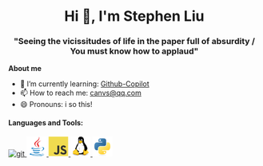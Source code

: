 <h1 align="center">Hi 👋, I'm Stephen Liu</h1>

<h3 align="center">"Seeing the vicissitudes of life in the paper full of absurdity / You must know how to applaud"</h3>


**About me**
- 🌱 I’m currently learning: [Github-Copilot](https://github.com/canvss/copilot)
- 📫 How to reach me: canvs@qq.com
- 😄 Pronouns: i so this!

<h4 align="left">Languages and Tools:</h4>
<p align="left"> <a href="https://git-scm.com/" target="_blank"> <img src="https://www.vectorlogo.zone/logos/git-scm/git-scm-icon.svg" alt="git" width="40" height="40"/> </a> <a href="https://www.java.com" target="_blank"> <img src="https://raw.githubusercontent.com/devicons/devicon/master/icons/java/java-original.svg" alt="java" width="40" height="40"/> </a> <a href="https://developer.mozilla.org/en-US/docs/Web/JavaScript" target="_blank"> <img src="https://raw.githubusercontent.com/devicons/devicon/master/icons/javascript/javascript-original.svg" alt="javascript" width="40" height="40"/> </a> <a href="https://www.linux.org/" target="_blank"> <img src="https://raw.githubusercontent.com/devicons/devicon/master/icons/linux/linux-original.svg" alt="linux" width="40" height="40"/> </a> <a href="https://www.python.org" target="_blank"> <img src="https://raw.githubusercontent.com/devicons/devicon/master/icons/python/python-original.svg" alt="python" width="40" height="40"/> </a> </p>







<!--


**Github**

<img src = "https://github-profile-summary-cards.vercel.app/api/cards/profile-details?username=canvss&theme=monokai">

![SVG Banners](https://svg-banners.vercel.app/api?type=origin&text1=Welcom💖&text2=%20Open%20Source&width=1050&height=300)

![info](https://github-readme-stats.vercel.app/api?username=canvss&show_icons=true&count_private=true&hide=prs&theme=monokai) 

[![Top Langs](https://github-readme-stats.vercel.app/api/top-langs/?username=canvss&theme=monokai&layout=compact)](https://github.com/canvss)
![](https://activity-graph.herokuapp.com/graph?username=epover&theme=dracula)

**epover/epover** is a ✨ _special_ ✨ repository because its `README.md` (this file) appears on your GitHub profile.

Here are some ideas to get you started:

- 🔭 I’m currently working on ...
- 🌱 I’m currently learning ...
- 👯 I’m looking to collaborate on ...
- 🤔 I’m looking for help with ...
- 💬 Ask me about ...
- 📫 How to reach me: ...
- 😄 Pronouns: ...
- ⚡ Fun fact: ...
-->
